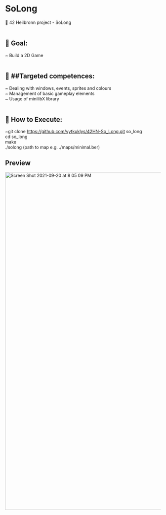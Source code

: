 # SoLong

:rocket: 42 Heilbronn project - SoLong<br />
<br />
## :dart: Goal: <br />
  ~ Build a 2D Game<br />
<br />
## :medal_sports: ##Targeted competences: <br />
  ~ Dealing with windows, events, sprites and colours<br />
  ~ Management of basic gameplay elements <br />
  ~ Usage of minilibX library
<br />
<br />
## :memo:	How to Execute:<br />
  ~git clone https://github.com/vytkuklys/42HN-So_Long.git so_long<br>
  cd so_long<br>
  make<br>
  ./solong (path to map e.g. ./maps/minimal.ber)<br>
## Preview </br>
<img width="1088" alt="Screen Shot 2021-09-20 at 8 05 09 PM" src="https://user-images.githubusercontent.com/70965403/134219116-d18c2865-7b22-4bef-a008-06a361aa69a8.png">
